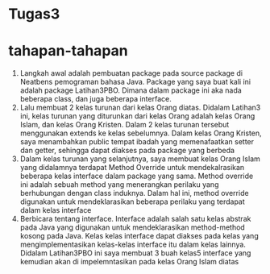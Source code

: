 # Tugas3


#  tahapan-tahapan
1. Langkah awal adalah pembuatan package pada source package di Neatbens
pemograman bahasa Java. Package yang saya buat kali ini adalah package
Latihan3PBO. Dimana dalam package ini aka nada beberapa class, dan juga beberapa
interface.
2. Lalu membuat 2 kelas turunan dari kelas Orang diatas. Didalam Latihan3 ini, kelas
turunan yang diturunkan dari kelas Orang adalah kelas Orang Islam, dan kelas Orang
Kristen. Dalam 2 kelas turunan tersebut menggunakan extends ke kelas sebelumnya.
Dalam kelas Orang Kristen, saya menambahkan public tempat ibadah yang
memenafaatkan setter dan getter, sehingga dapat diakses pada package yang berbeda
3. Dalam kelas turunan yang selanjutnya, saya membuat kelas Orang Islam yang
didalamnya terdapat Method Override untuk mendekalrasikan beberapa kelas interface
dalam package yang sama. Method override ini adalah sebuah method yang
menerangkan perilaku yang berhubungan dengan class induknya. Dalam hal ini, method
override digunakan untuk mendeklarasikan beberapa perilaku yang terdapat dalam kelas
interface
4. Berbicara tentang interface. Interface adalah salah satu kelas abstrak pada Java yang
digunakan untuk mendeklarasikan method-method kosong pada Java. Kelas kelas
interface dapat diakses pada kelas yang mengimplementasikan kelas-kelas interface
itu dalam kelas lainnya. Didalam Latihan3PBO ini saya membuat 3 buah kelas5
interface yang kemudian akan di impelemntasikan pada kelas Orang Islam diatas
